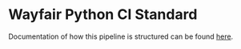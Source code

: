 # Wayfair Python CI Standard

Documentation of how this pipeline is structured can be found [here](https://docs.csnzoo.com/python/docs/wayfair_infrastructure/buildkite/#what-is-the-wayfair-python-ci-standard).
